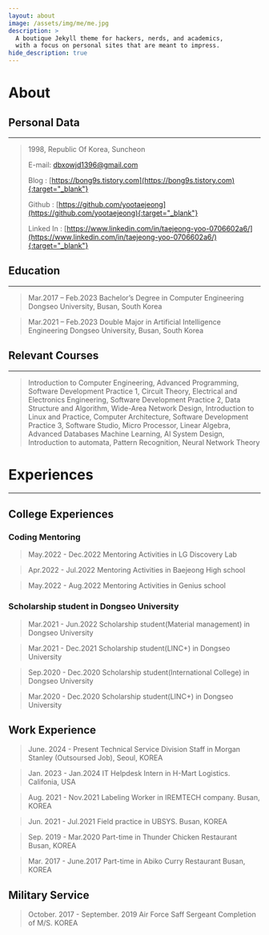 ```yaml
---
layout: about
image: /assets/img/me/me.jpg
description: >
  A boutique Jekyll theme for hackers, nerds, and academics,
  with a focus on personal sites that are meant to impress.
hide_description: true
---
```


# About
<!--author-->

## Personal Data
---
> 1998, Republic Of Korea, Suncheon
>
> E-mail: dbxowjd1396@gmail.com
>
> Blog : [https://bong9s.tistory.com](https://bong9s.tistory.com){:target="_blank"}
>
> Github : [https://github.com/yootaejeong](https://github.com/yootaejeong){:target="_blank"}
>
> Linked In : [https://www.linkedin.com/in/taejeong-yoo-0706602a6/](https://www.linkedin.com/in/taejeong-yoo-0706602a6/){:target="_blank"}

## Education
---
> Mar.2017 – Feb.2023 Bachelor’s Degree in Computer Engineering Dongseo University, Busan, South Korea

> Mar.2021 – Feb.2023 Double Major in Artificial Intelligence Engineering Dongseo University, Busan, South Korea

## Relevant Courses
---
> Introduction to Computer Engineering, Advanced Programming, Software Development Practice 1, Circuit Theory, Electrical and Electronics Engineering, Software Development Practice 2, Data Structure and Algorithm, Wide-Area Network Design, Introduction to Linux and Practice, Computer Architecture, Software Development Practice 3, Software Studio, Micro Processor, Linear Algebra, Advanced Databases Machine Learning, AI System Design, Introduction to automata, Pattern Recognition, Neural Network Theory


# Experiences
---
## College Experiences

### Coding Mentoring

> May.2022 - Dec.2022  Mentoring Activities in LG Discovery Lab

> Apr.2022 - Jul.2022  Mentoring Activities in Baejeong High school

> May.2022 - Aug.2022  Mentoring Activities in Genius school

### Scholarship student in Dongseo University

> Mar.2021 - Jun.2022 Scholarship student(Material management) in Dongseo University

> Mar.2021 - Dec.2021 Scholarship student(LINC+) in Dongseo University

> Sep.2020 - Dec.2020 Scholarship student(International College) in Dongseo University

> Mar.2020 - Dec.2020 Scholarship student(LINC+) in Dongseo University

## Work Experience

> June. 2024 - Present Technical Service Division Staff in Morgan Stanley (Outsoursed Job), Seoul, KOREA

> Jan. 2023 - Jan.2024 IT Helpdesk Intern in H-Mart Logistics. Califonia, USA

> Aug. 2021 - Nov.2021 Labeling Worker in IREMTECH company. Busan, KOREA

> Jun. 2021 - Jul.2021 Field practice in UBSYS. Busan, KOREA

> Sep. 2019 - Mar.2020 Part-time in Thunder Chicken Restaurant Busan, KOREA

> Mar. 2017 - June.2017 Part-time in Abiko Curry Restaurant Busan, KOREA

## Military Service

> October. 2017 - September. 2019 Air Force Saff Sergeant Completion of M/S. KOREA